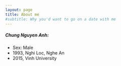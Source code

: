 ```yaml
---
layout: page
title: About me
#subtitle: Why you'd want to go on a date with me
---
```


##### Chung Nguyen Anh:
- Sex: Male
- 1993, Nghi Loc, Nghe An
- 2015, Vinh University


<!-- To be honest, I'm having some trouble remembering right now, so why don't you just watch [my movie](http://en.wikipedia.org/wiki/The_Princess_Bride_%28film%29) and it will answer **all** your questions. -->
